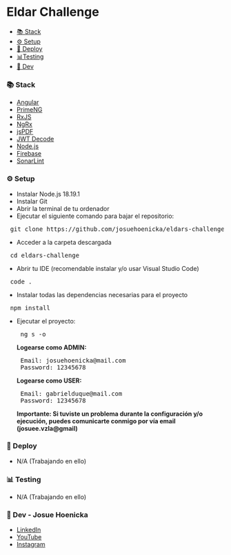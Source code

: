 # Eldar Challenge <a name="header"></a>

- [📚 Stack](#stack)
- [⚙️ Setup](#setup)
- [🚀 Deploy](#deploy)
- [📊Testing](#test)
- [👤 Dev](#authors)

### 📚 Stack <a name="stack"></a>

- [Angular](https://angular.dev/)
- [PrimeNG](https://primeng.org/)
- [RxJS](https://rxjs.dev)
- [NgRx](https://ngrx.io)
- [jsPDF](https://www.npmjs.com/package/jspdf)
- [JWT Decode](https://www.npmjs.com/package/jwt-decode)
- [Node.js](https://nodejs.org/)
- [Firebase](https://firebase.google.com/)
- [SonarLint](https://marketplace.visualstudio.com/items?itemName=SonarSource.SonarLintforVisualStudio2022)

### ⚙️️ Setup <a name="setup"></a>

- Instalar Node.js 18.19.1
- Instalar Git
- Abrir la terminal de tu ordenador
- Ejecutar el siguiente comando para bajar el repositorio:
<pre> git clone https://github.com/josuehoenicka/eldars-challenge.git</pre>
- Acceder a la carpeta descargada
<pre> cd eldars-challenge</pre>
- Abrir tu IDE (recomendable instalar y/o usar Visual Studio Code)
<pre> code .</pre>
- Instalar todas las dependencias necesarias para el proyecto
<pre> npm install</pre>
- Ejecutar el proyecto:
  <pre> ng s -o</pre>
  <b>Logearse como ADMIN:</b>
  <pre> Email: josuehoenicka@mail.com <br/> Password: 12345678</pre>
  <b>Logearse como USER:</b>
  <pre> Email: gabrielduque@mail.com <br/> Password: 12345678</pre>
  <b>Importante: Si tuviste un problema durante la configuración y/o ejecución, puedes comunicarte conmigo por vía email (josuee.vzla@gmail)</b>

### 🚀 Deploy <a name="deploy"></a>

- N/A (Trabajando en ello)

### 📊 Testing <a name="test"></a>

- N/A (Trabajando en ello)

### 👤 Dev - Josue Hoenicka <a name="authors"></a>

- [LinkedIn](https://www.linkedin.com/in/josuehoenicka/)
- [YouTube](https://www.youtube.com/@josuehoenicka)
- [Instagram](https://www.instagram.com/josuehoenicka.ve/)
